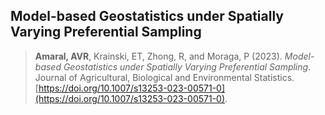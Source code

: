 ## Model-based Geostatistics under Spatially Varying Preferential Sampling

> **Amaral, AVR**, Krainski, ET, Zhong, R, and Moraga, P (2023). *Model-based Geostatistics under Spatially Varying Preferential Sampling*. Journal of Agricultural, Biological and Environmental Statistics. [https://doi.org/10.1007/s13253-023-00571-0](https://doi.org/10.1007/s13253-023-00571-0).
